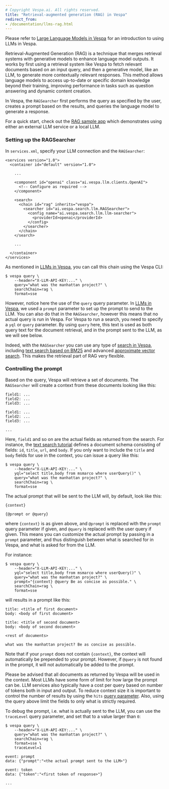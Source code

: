 ```yaml
---
# Copyright Vespa.ai. All rights reserved.
title: "Retrieval-augmented generation (RAG) in Vespa"
redirect_from:
- /documentation/llms-rag.html
---
```


Please refer to [Large Language Models in Vespa](llms-in-vespa.html) for an
introduction to using LLMs in Vespa.

Retrieval-Augmented Generation (RAG) is a technique that merges retrieval
systems with generative models to enhance language model outputs. It works by
first using a retrieval system like Vespa to fetch relevant documents based on
an input query, and then a generative model, like an LLM, to generate more
contextually relevant responses. This method allows language models to access
up-to-date or specific domain knowledge beyond their training, improving
performance in tasks such as question answering and dynamic content creation.

In Vespa, the `RAGSearcher` first performs the query as specified by the user,
creates a prompt based on the results, and queries the language model to
generate a response.

For a quick start, check out the [RAG sample
app](https://github.com/vespa-engine/sample-apps/tree/master/retrieval-augmented-generation)
which demonstrates using either an external LLM service or a local LLM.


### Setting up the RAGSearcher

In `services.xml`, specify your LLM connection and the `RAGSearcher`:

```
<services version="1.0">
  <container id="default" version="1.0">

    ...

    <component id="openai" class="ai.vespa.llm.clients.OpenAI">
      <!-- Configure as required -->
    </component>

    <search>
      <chain id="rag" inherits="vespa">
        <searcher id="ai.vespa.search.llm.RAGSearcher">
          <config name="ai.vespa.search.llm.llm-searcher">
            <providerId>openai</providerId>
          </config>
        </searcher>
      </chain>
    </search>

    ...

  </container>
</services>
```

As mentioned in [LLMs in Vespa](llms-in-vespa.html), you can call this chain
using the Vespa CLI:

```
$ vespa query \
    --header="X-LLM-API-KEY:..." \
    query="what was the manhattan project?" \
    searchChain=rag \
    format=sse
```

However, notice here the use of the `query` query parameter. In [LLMs in
Vespa](llms-in-vespa.html), we used a `prompt` parameter to set up the prompt
to send to the LLM. You can also do that in the `RAGSearcher`, however this means
that no actual query is run in Vespa. For Vespa to run a search, you need to
specify a `yql` or `query` parameter. By using `query` here, this text is
used as both query text for the document retrieval, and in the prompt sent to
the LLM, as we will see below.

Indeed, with the `RAGSearcher` you can use any type of [search in
Vespa](query-api.html), including [text search based on
BM25](tutorials/text-search.html) and advanced [approximate vector
search](approximate-nn-hnsw.html). This makes the retrieval part of
RAG very flexible.

### Controlling the prompt

Based on the query, Vespa will retrieve a set of documents. The `RAGSearcher`
will create a context from these documents looking like this:

```
field1: ...
field2: ...
field3: ...

field1: ...
field2: ...
field3: ...

...

```

Here, `field1` and so on are the actual fields as returned from the search. For
instance, the [text search tutorial](tutorials/text-search.html) defines a
document schema consisting of fields: `id`, `title`, `url`, and `body`. If you
only want to include the `title` and `body` fields for use in the context, you
can issue a query like this:

```
$ vespa query \
    --header="X-LLM-API-KEY:..." \
    yql="select title,body from msmarco where userQuery()" \
    query="what was the manhattan project?" \
    searchChain=rag \
    format=sse
```

The actual prompt that will be sent to the LLM will, by default, look like this:

```
{context}

{@prompt or @query}
```

where `{context}` is as given above, and `@prompt` is replaced with the `prompt`
query parameter if given, and `@query` is replaced with the user query if given.
This means you can customize the actual prompt by passing in a `prompt`
parameter, and thus distinguish between what is searched for in Vespa, and what
is asked for from the LLM.

For instance:

```
$ vespa query \
    --header="X-LLM-API-KEY:..." \
    yql="select title,body from msmarco where userQuery()" \
    query="what was the manhattan project?" \
    prompt="{context} @query Be as concise as possible." \
    searchChain=rag \
    format=sse
```

will results in a prompt like this:

```
title: <title of first document>
body: <body of first document>

title: <title of second document>
body: <body of second document>

<rest of documents>

what was the manhattan project? Be as concise as possible.
```

Note that if your `prompt` does not contain `{context}`, the context will
automatically be prepended to your prompt. However, if `@query` is not
found in the prompt, it will not automatically be added to the prompt.

Please be advised that all documents as returned by Vespa will be used in the
context. Most LLMs have some form of limit for how large the prompt can be. LLM
services also typically have a cost per query based on number of tokens both in
input and output. To reduce context size it is important to control the number
of results by using the `hits` [query
parameter](reference/query-api-reference.html#hits). Also, using the query above
limit the fields to only what is strictly required.

To debug the prompt, i.e. what is actually sent to the LLM, you can use the
`traceLevel` query parameter, and set that to a value larger than `0`:

```
$ vespa query \
    --header="X-LLM-API-KEY:..." \
    query="what was the manhattan project?" \
    searchChain=rag \
    format=sse \
    traceLevel=1

event: prompt
data: {"prompt":"<the actual prompt sent to the LLM>"}

event: token
data: {"token":"<first token of response>"}

...
```
